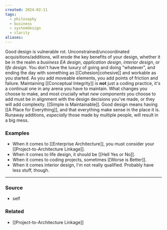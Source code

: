 ```yaml
---
created: 2024-02-11
tags:
  - philosophy
  - business
  - systemdesign
  - clarity
aliases:
---
```

Good design is vulnerable rot. Unconstrained/uncoordinated acquisitions/additions, will erode the key benefits of your design, whether it be in the realm a *business EA design*, *application design*, *interior design*, or *life design*. You don't have the luxury of going and doing "whatever", and ending the day with something as [[Cohesion|cohesive]] and workable as you started. As you add moveable elements, you add points of friction and failure. Maintaining [[Conceptual Integrity]] is **not** just a coding practice, it's a continual one in any arena you have to maintain. What changes you choose to make, and most crucially what *new components* you choose to add must be in alignment with the design decisions you've made, or they will add complexity. [[Simple is Maintainable]]. Good design means having [[A Place for Everything]], and that everything make sense in the place it is. Runaway additions, *especially* those made by multiple people, will result in a big mess.

### Examples
- When it comes to [[Enterprise Architecture]], you must consider your [[Project-to-Architecture Linkage]].
- When it comes to life design, it should be [[Hell Yes or No]].
- When it comes to coding projects, sometimes [[Worse is Better]].
- When it comes interior design, I'm not really qualified. Probably have less stuff, though.

---
### Source
- self

### Related
- [[Project-to-Architecture Linkage]]